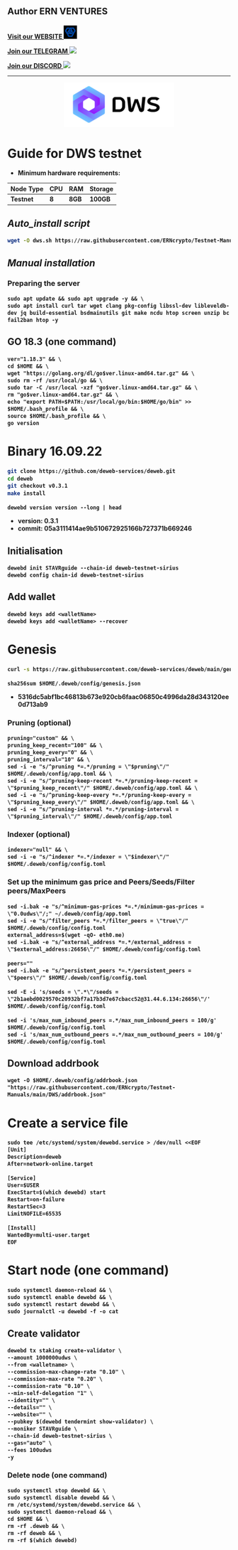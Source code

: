 ## <strong><p style="font-size:20px" align="left"> Author ERN VENTURES
<strong><p style="font-size:14px" align="left">
<a href="https://ernventures.com/" target="_blank">Visit our WEBSITE <img src="https://raw.githubusercontent.com/stasiaantonova/ERN/main/6.png" width="30"/></a></p></strong>
<strong><p style="font-size:14px" align="left">
<a href="https://t.me/ernventuresglobal" target="_blank">Join our TELEGRAM <img src="https://user-images.githubusercontent.com/50621007/183283867-56b4d69f-bc6e-4939-b00a-72aa019d1aea.png" width="20"/></a></p></strong>
<strong><p style="font-size:14px" align="left">
<a href="https://discord.gg/8htnaeTx" target="_blank">Join our DISCORD <img src="https://user-images.githubusercontent.com/50621007/176236430-53b0f4de-41ff-41f7-92a1-4233890a90c8.png" width="20"/></a></p></strong>
<hr>

<p align="center">
  <img height="100" height="auto" src="https://raw.githubusercontent.com/stasiaantonova/ERN/main/img/DWS.png">
</p>

# **Guide for DWS testnet**

- **Minimum hardware requirements**:

| Node Type |CPU | RAM  | Storage  | 
|-----------|----|------|----------|
| Testnet   |   8| 8GB  | 100GB    |

## ***Auto_install script***
```bash
wget -O dws.sh https://raw.githubusercontent.com/ERNcrypto/Testnet-Manuals/main/DWS/dws.sh && chmod +x dws.sh && ./dws.sh
```
## ***Manual installation***

### Preparing the server

    sudo apt update && sudo apt upgrade -y && \
    sudo apt install curl tar wget clang pkg-config libssl-dev libleveldb-dev jq build-essential bsdmainutils git make ncdu htop screen unzip bc fail2ban htop -y

## GO 18.3 (one command)
    ver="1.18.3" && \
    cd $HOME && \
    wget "https://golang.org/dl/go$ver.linux-amd64.tar.gz" && \
    sudo rm -rf /usr/local/go && \
    sudo tar -C /usr/local -xzf "go$ver.linux-amd64.tar.gz" && \
    rm "go$ver.linux-amd64.tar.gz" && \
    echo "export PATH=$PATH:/usr/local/go/bin:$HOME/go/bin" >> $HOME/.bash_profile && \
    source $HOME/.bash_profile && \
    go version

# Binary   16.09.22
```bash
git clone https://github.com/deweb-services/deweb.git
cd deweb
git checkout v0.3.1
make install
```
`dewebd version version --long | head`
+ version: 0.3.1
+ commit: 05a3111414ae9b510672925166b727371b669246

## Initialisation
```console
dewebd init STAVRguide --chain-id deweb-testnet-sirius
dewebd config chain-id deweb-testnet-sirius
```
## Add wallet
```console
dewebd keys add <walletName>
dewebd keys add <walletName> --recover
```
# Genesis
```bash
curl -s https://raw.githubusercontent.com/deweb-services/deweb/main/genesis.json > ~/.deweb/config/genesis.json

```

`sha256sum $HOME/.deweb/config/genesis.json`
- 5316dc5abf1bc46813b673e920cb6faac06850c4996da28d343120ee0d713ab9

### Pruning (optional)
```
pruning="custom" && \
pruning_keep_recent="100" && \
pruning_keep_every="0" && \
pruning_interval="10" && \
sed -i -e "s/^pruning *=.*/pruning = \"$pruning\"/" $HOME/.deweb/config/app.toml && \
sed -i -e "s/^pruning-keep-recent *=.*/pruning-keep-recent = \"$pruning_keep_recent\"/" $HOME/.deweb/config/app.toml && \
sed -i -e "s/^pruning-keep-every *=.*/pruning-keep-every = \"$pruning_keep_every\"/" $HOME/.deweb/config/app.toml && \
sed -i -e "s/^pruning-interval *=.*/pruning-interval = \"$pruning_interval\"/" $HOME/.deweb/config/app.toml
```

### Indexer (optional)
```
indexer="null" && \
sed -i -e "s/^indexer *=.*/indexer = \"$indexer\"/" $HOME/.deweb/config/config.toml
```
### Set up the minimum gas price and Peers/Seeds/Filter peers/MaxPeers
```console
sed -i.bak -e "s/^minimum-gas-prices *=.*/minimum-gas-prices = \"0.0udws\"/;" ~/.deweb/config/app.toml
sed -i -e "s/^filter_peers *=.*/filter_peers = \"true\"/" $HOME/.deweb/config/config.toml
external_address=$(wget -qO- eth0.me) 
sed -i.bak -e "s/^external_address *=.*/external_address = \"$external_address:26656\"/" $HOME/.deweb/config/config.toml

peers=""
sed -i.bak -e "s/^persistent_peers *=.*/persistent_peers = \"$peers\"/" $HOME/.deweb/config/config.toml

sed -E -i 's/seeds = \".*\"/seeds = \"2b1aebd0029570c20932bf7a17b3d7e67cbacc52@31.44.6.134:26656\"/' $HOME/.deweb/config/config.toml

sed -i 's/max_num_inbound_peers =.*/max_num_inbound_peers = 100/g' $HOME/.deweb/config/config.toml
sed -i 's/max_num_outbound_peers =.*/max_num_outbound_peers = 100/g' $HOME/.deweb/config/config.toml
```

## Download addrbook
```console
wget -O $HOME/.deweb/config/addrbook.json "https://raw.githubusercontent.com/ERNcrypto/Testnet-Manuals/main/DWS/addrbook.json"
```

# Create a service file
```console
sudo tee /etc/systemd/system/dewebd.service > /dev/null <<EOF
[Unit]
Description=deweb
After=network-online.target

[Service]
User=$USER
ExecStart=$(which dewebd) start
Restart=on-failure
RestartSec=3
LimitNOFILE=65535

[Install]
WantedBy=multi-user.target
EOF
```

# Start node (one command)
```console
sudo systemctl daemon-reload && \
sudo systemctl enable dewebd && \
sudo systemctl restart dewebd && \
sudo journalctl -u dewebd -f -o cat
```

## Create validator
```
dewebd tx staking create-validator \
--amount 1000000udws \
--from <walletname> \
--commission-max-change-rate "0.10" \
--commission-max-rate "0.20" \
--commission-rate "0.10" \
--min-self-delegation "1" \
--identity="" \
--details="" \
--website="" \
--pubkey $(dewebd tendermint show-validator) \
--moniker STAVRguide \
--chain-id deweb-testnet-sirius \
--gas="auto" \
--fees 100udws
-y
```

### Delete node (one command)
```
sudo systemctl stop dewebd && \
sudo systemctl disable dewebd && \
rm /etc/systemd/system/dewebd.service && \
sudo systemctl daemon-reload && \
cd $HOME && \
rm -rf .deweb && \
rm -rf deweb && \
rm -rf $(which dewebd)
```
